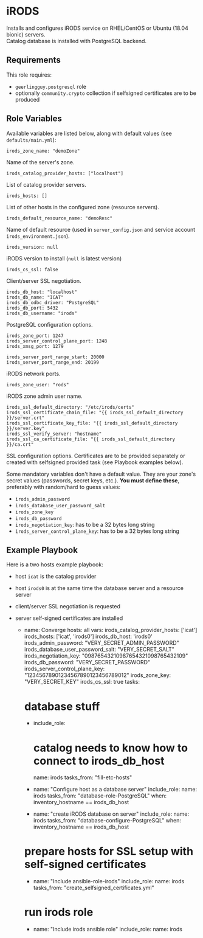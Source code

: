 iRODS
=========

Installs and configures iRODS service on RHEL/CentOS or Ubuntu (18.04 bionic) servers.  
Catalog database is installed with PostgreSQL backend.

Requirements
------------

This role requires:
* `geerlingguy.postgresql` role
* optionally `community.crypto` collection if selfsigned certificates are to be
  produced

Role Variables
--------------

Available variables are listed below, along with default values (see `defaults/main.yml`):

    irods_zone_name: "demoZone"

Name of the server's zone.

    irods_catalog_provider_hosts: ["localhost"]

List of catalog provider servers.

    irods_hosts: []

List of other hosts in the configured zone (resource servers).

    irods_default_resource_name: "demoResc"

Name of default resource (used in `server_config.json` and service account `irods_environment.json`).

    irods_version: null

iRODS version to install (`null` is latest version)

    irods_cs_ssl: false

Client/server SSL negotiation.

    irods_db_host: "localhost"
    irods_db_name: "ICAT"
    irods_db_odbc_driver: "PostgreSQL"
    irods_db_port: 5432
    irods_db_username: "irods"

PostgreSQL configuration options.

    irods_zone_port: 1247
    irods_server_control_plane_port: 1248
    irods_xmsg_port: 1279

    irods_server_port_range_start: 20000
    irods_server_port_range_end: 20199

iRODS network ports.

    irods_zone_user: "rods"

iRODS zone admin user name.

    irods_ssl_default_directory: "/etc/irods/certs"
    irods_ssl_certificate_chain_file: "{{ irods_ssl_default_directory }}/server.crt"
    irods_ssl_certificate_key_file: "{{ irods_ssl_default_directory }}/server.key"
    irods_ssl_verify_server: "hostname"
    irods_ssl_ca_certificate_file: "{{ irods_ssl_default_directory }}/ca.crt"

SSL configuration options. Certificates are to be provided separately or created
with selfsigned provided task (see Playbook examples below).

Some mandatory variables don't have a default value. They are your zone's secret
values (passwords, secret keys, etc.). **You must define these**, preferably
with random/hard to guess values:

* `irods_admin_password`
* `irods_database_user_password_salt`
* `irods_zone_key`
* `irods_db_password`
* `irods_negotiation_key`: has to be a 32 bytes long string
* `irods_server_control_plane_key`: has to be a 32 bytes long string

Example Playbook
----------------

Here is a two hosts example playbook:
* host `icat` is the catalog provider
* host `irods0` is at the same time the database server and a resource server
* client/server SSL negotiation is requested
* server self-signed certificates are installed

    - name: Converge
      hosts: all
      vars:
        irods_catalog_provider_hosts: ['icat']
        irods_hosts: ['icat', 'irods0']
        irods_db_host: 'irods0'
        irods_admin_password: "VERY_SECRET_ADMIN_PASSWORD"
        irods_database_user_password_salt: "VERY_SECRET_SALT"
        irods_negotiation_key: "09876543210987654321098765432109"
        irods_db_password: "VERY_SECRET_PASSWORD"
        irods_server_control_plane_key: "12345678901234567890123456789012"
        irods_zone_key: "VERY_SECRET_KEY"
        irods_cs_ssl: true
      tasks:
        # database stuff
        - include_role:
            # catalog needs to know how to connect to irods_db_host
            name: irods
            tasks_from: "fill-etc-hosts"

        - name: "Configure host as a database server"
          include_role:
            name: irods
            tasks_from: "database-role-PostgreSQL"
          when: inventory_hostname == irods_db_host

        - name: "create iRODS database on server"
          include_role:
            name: irods
            tasks_from: "database-configure-PostgreSQL"
          when: inventory_hostname == irods_db_host

        # prepare hosts for SSL setup with self-signed certificates
        - name: "Include ansible-role-irods"
          include_role:
            name: irods
            tasks_from: "create_selfsigned_certificates.yml"

        # run irods role
        - name: "Include irods ansible role"
          include_role:
            name: irods

